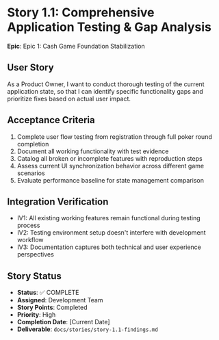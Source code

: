 # Story 1.1: Comprehensive Application Testing & Gap Analysis

**Epic**: Epic 1: Cash Game Foundation Stabilization

## User Story
As a Product Owner,
I want to conduct thorough testing of the current application state,
so that I can identify specific functionality gaps and prioritize fixes based on actual user impact.

## Acceptance Criteria
1. Complete user flow testing from registration through full poker round completion
2. Document all working functionality with test evidence
3. Catalog all broken or incomplete features with reproduction steps
4. Assess current UI synchronization behavior across different game scenarios
5. Evaluate performance baseline for state management comparison

## Integration Verification
- IV1: All existing working features remain functional during testing process
- IV2: Testing environment setup doesn't interfere with development workflow
- IV3: Documentation captures both technical and user experience perspectives

## Story Status
- **Status**: ✅ COMPLETE
- **Assigned**: Development Team
- **Story Points**: Completed
- **Priority**: High
- **Completion Date**: [Current Date]
- **Deliverable**: `docs/stories/story-1.1-findings.md`
